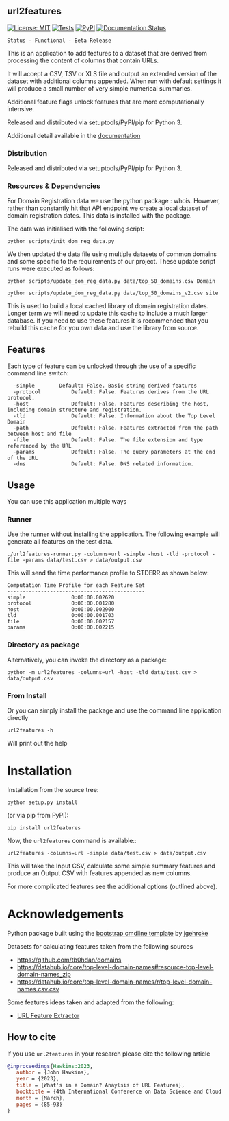 url2features
----------

[![License: MIT](https://img.shields.io/badge/License-MIT-yellow.svg)](https://opensource.org/licenses/MIT)
[![Tests](https://github.com/getting-data-science-done/url2features/actions/workflows/python-package.yml/badge.svg)](https://github.com/getting-data-science-done/url2features/actions/workflows/python-package.yml)
[![PyPI](https://img.shields.io/pypi/v/url2features.svg)](https://pypi.org/project/url2features)
[![Documentation Status](https://readthedocs.org/projects/url2features/badge/?version=latest)](https://url2features.readthedocs.io/en/latest/?badge=latest)

```
Status - Functional - Beta Release
```

This is an application to add features to a dataset that are derived from processing
the content of columns that contain URLs.

It will accept a CSV, TSV or XLS file and output an extended version of
the dataset with additional columns appended. When run with default settings
it will produce a small number of very simple numerical summaries. 

Additional feature flags unlock features that are more computationally intensive.

Released and distributed via setuptools/PyPI/pip for Python 3.

Additional detail available in the [documentation](https://url2features.readthedocs.io)

### Distribution

Released and distributed via setuptools/PyPI/pip for Python 3.

### Resources & Dependencies

For Domain Registration data we use the python package : whois.
However, rather than constantly hit that API endpoint we create a local dataset
of domain registration dates. This data is installed with the package.

The data was initialised with the following script:
```
python scripts/init_dom_reg_data.py
```

We then updated the data file using multiple datasets of common
domains and some specific to the requirements of our project.
These update script runs were executed as follows:
```
python scripts/update_dom_reg_data.py data/top_50_domains.csv Domain
```

```
python scripts/update_dom_reg_data.py data/top_50_domains_v2.csv site
```

This is used to build a local cached library of domain registration dates. 
Longer term we will need to update this cache to include a much larger database.
If you need to use these features it is recommended that you rebuild this cache for
you own data and use the library from source.

## Features

Each type of feature can be unlocked through the use of a specific command line switch:

```
  -simple	     Default: False. Basic string derived features
  -protocol          Default: False. Features derives from the URL protocol.
  -host              Default: False. Features describing the host, including domain structure and registration.
  -tld               Default: False. Information about the Top Level Domain
  -path              Default: False. Features extracted from the path between host and file
  -file              Default: False. The file extension and type referenced by the URL
  -params            Default: False. The query parameters at the end of the URL
  -dns               Default: False. DNS related information.
```

## Usage

You can use this application multiple ways

### Runner

Use the runner without installing the application. 
The following example will generate all features on the test data.

```
./url2features-runner.py -columns=url -simple -host -tld -protocol -file -params data/test.csv > data/output.csv
```

This will send the time performance profile to STDERR as shown below:
```
Computation Time Profile for each Feature Set
---------------------------------------------
simple               0:00:00.002620
protocol             0:00:00.001280
host                 0:00:00.002900
tld                  0:00:00.001703
file                 0:00:00.002157
params               0:00:00.002215
```

### Directory as package 

Alternatively, you can invoke the directory as a package:
 
```
python -m url2features -columns=url -host -tld data/test.csv > data/output.csv
```

### From Install

Or you can simply install the package and use the command line application directly

```
url2features -h
```
Will print out the help


# Installation
Installation from the source tree:

```
python setup.py install
```

(or via pip from PyPI):

```
pip install url2features
```

Now, the ``url2features`` command is available::

```
url2features -columns=url -simple data/test.csv > data/output.csv
```

This will take the Input CSV, calculate some simple summary features and 
produce an Output CSV with features appended as new columns.

For more complicated features see the additional options (outlined above).

# Acknowledgements

Python package built using the
[bootstrap cmdline template](https://github.com/jgehrcke/python-cmdline-bootstrap)
 by [jgehrcke](https://github.com/jgehrcke)

Datasets for calculating features taken from the following sources 
* https://github.com/tb0hdan/domains
* https://datahub.io/core/top-level-domain-names#resource-top-level-domain-names_zip
* https://datahub.io/core/top-level-domain-names/r/top-level-domain-names.csv.csv
 
Some features ideas taken and adapted from the following:

* [URL Feature Extractor](https://github.com/lucasayres/url-feature-extractor)


## How to cite

If you use `url2features` in your research please cite the following article

```bibtex
@inproceedings{Hawkins:2023,
   author = {John Hawkins},
   year = {2023},
   title = {What's in a Domain? Anaylsis of URL Features},
   booktitle = {4th International Conference on Data Science and Cloud Computing (DSCC 2023)},
   month = {March},
   pages = {85-93}
}
```

